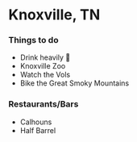# Knoxville, TN

### Things to do

- Drink heavily :beer:
- Knoxville Zoo
- Watch the Vols
- Bike the Great Smoky Mountains

### Restaurants/Bars

- Calhouns
- Half Barrel
